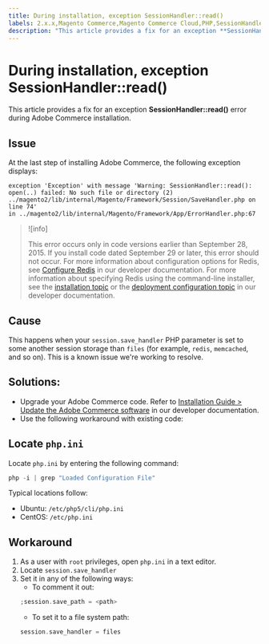 ```yaml
---
title: During installation, exception SessionHandler::read()
labels: 2.x.x,Magento Commerce,Magento Commerce Cloud,PHP,SessionHandler,exception,how to,troubleshooting,Adobe Commerce,installation,cloud infrastructure,on-premises
description: "This article provides a fix for an exception **SessionHandler::read()** error during Adobe Commerce installation."
---
```


# During installation, exception SessionHandler::read()

This article provides a fix for an exception **SessionHandler::read()** error during Adobe Commerce installation.

## Issue

At the last step of installing Adobe Commerce, the following exception displays:

```temrinal
exception 'Exception' with message 'Warning: SessionHandler::read():
open(..) failed: No such file or directory (2) ../magento2/lib/internal/Magento/Framework/Session/SaveHandler.php on line 74'
in ../magento2/lib/internal/Magento/Framework/App/ErrorHandler.php:67
```

>![info]
>
>This error occurs only in code versions earlier than September 28, 2015. If you install code dated September 29 or later, this error should not occur. For more information about configuration options for Redis, see [Configure Redis](https://devdocs.magento.com/guides/v2.3/config-guide/redis/config-redis.html) in our developer documentation. For more information about specifying Redis using the command-line installer, see the [installation topic](https://devdocs.magento.com/guides/v2.3/install-gde/install/cli/install-cli-install.html) or the [deployment configuration topic](https://devdocs.magento.com/guides/v2.3/install-gde/install/cli/install-cli-subcommands-deployment.html#instgde-cli-subcommands-configphp) in our developer documentation.

## Cause

This happens when your `session.save_handler` PHP parameter is set to some another session storage than `files` (for example, `redis`, `memcached`, and so on). This is a known issue we're working to resolve.

## Solutions:

* Upgrade your Adobe Commerce code. Refer to [Installation Guide > Update the Adobe Commerce software](https://devdocs.magento.com/guides/v2.3/install-gde/install/cli/install-cli-uninstall.html#instgde-install-magento-update) in our developer documentation.
* Use the following workaround with existing code:

<h2 id="locate-php-ini">Locate <code>php.ini</code>
</h2>

Locate `php.ini` by entering the following command:

```php
php -i | grep "Loaded Configuration File"
```

Typical locations follow:

* Ubuntu: `/etc/php5/cli/php.ini`
* CentOS: `/etc/php.ini`

<h2 id="workaround">Workaround</h2>

1. As a user with `root` privileges, open `php.ini` in a text editor.
1. Locate `session.save_handler`
1. Set it in any of the following ways:
    * To comment it out:
    ```php
    ;session.save_path = <path>
    ```
    * To set it to a file system path:
    ```php
    session.save_handler = files
    ```